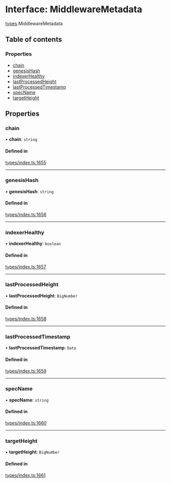 # Interface: MiddlewareMetadata

[types](../wiki/types).MiddlewareMetadata

## Table of contents

### Properties

- [chain](../wiki/types.MiddlewareMetadata#chain)
- [genesisHash](../wiki/types.MiddlewareMetadata#genesishash)
- [indexerHealthy](../wiki/types.MiddlewareMetadata#indexerhealthy)
- [lastProcessedHeight](../wiki/types.MiddlewareMetadata#lastprocessedheight)
- [lastProcessedTimestamp](../wiki/types.MiddlewareMetadata#lastprocessedtimestamp)
- [specName](../wiki/types.MiddlewareMetadata#specname)
- [targetHeight](../wiki/types.MiddlewareMetadata#targetheight)

## Properties

### chain

• **chain**: `string`

#### Defined in

[types/index.ts:1655](https://github.com/PolymeshAssociation/polymesh-sdk/blob/07b115c8/src/types/index.ts#L1655)

___

### genesisHash

• **genesisHash**: `string`

#### Defined in

[types/index.ts:1656](https://github.com/PolymeshAssociation/polymesh-sdk/blob/07b115c8/src/types/index.ts#L1656)

___

### indexerHealthy

• **indexerHealthy**: `boolean`

#### Defined in

[types/index.ts:1657](https://github.com/PolymeshAssociation/polymesh-sdk/blob/07b115c8/src/types/index.ts#L1657)

___

### lastProcessedHeight

• **lastProcessedHeight**: `BigNumber`

#### Defined in

[types/index.ts:1658](https://github.com/PolymeshAssociation/polymesh-sdk/blob/07b115c8/src/types/index.ts#L1658)

___

### lastProcessedTimestamp

• **lastProcessedTimestamp**: `Date`

#### Defined in

[types/index.ts:1659](https://github.com/PolymeshAssociation/polymesh-sdk/blob/07b115c8/src/types/index.ts#L1659)

___

### specName

• **specName**: `string`

#### Defined in

[types/index.ts:1660](https://github.com/PolymeshAssociation/polymesh-sdk/blob/07b115c8/src/types/index.ts#L1660)

___

### targetHeight

• **targetHeight**: `BigNumber`

#### Defined in

[types/index.ts:1661](https://github.com/PolymeshAssociation/polymesh-sdk/blob/07b115c8/src/types/index.ts#L1661)
